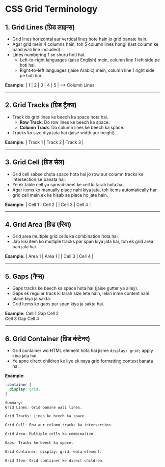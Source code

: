 # CSS Grid Terminology

## 1. Grid Lines (ग्रिड लाइन्स)
- Grid lines horizontal aur vertical lines hote hain jo grid banate hain.
- Agar grid mein 4 columns hain, toh 5 column lines hongi (last column ke baad wali line included).
- Lines numbering 1 se shuru hoti hai.
  - Left-to-right languages (jaise English) mein, column line 1 left side pe hoti hai.
  - Right-to-left languages (jaise Arabic) mein, column line 1 right side pe hoti hai.

**Example:**
| 1 | 2 | 3 | 4 | 5 | --> Column Lines

---

## 2. Grid Tracks (ग्रिड ट्रैक्स)
- Track do grid lines ke beech ka space hota hai.
  - **Row Track**: Do row lines ke beech ka space.
  - **Column Track**: Do column lines ke beech ka space.
- Tracks ko size diya jata hai (jaise width aur height).

**Example:**
| Track 1 | Track 2 | Track 3 |

---

## 3. Grid Cell (ग्रिड सेल)
- Grid cell sabse chota space hota hai jo row aur column tracks ke intersection se banata hai.
- Ye ek table cell ya spreadsheet ke cell ki tarah hota hai.
- Agar items ko manually place nahi kiya jata, toh items automatically har grid cell mein ek ke hisab se place ho jate hain.

**Example:**
| Cell 1 | Cell 2 |
| Cell 3 | Cell 4 |

---

## 4. Grid Area (ग्रिड एरिया)
- Grid area multiple grid cells ka combination hota hai.
- Jab kisi item ko multiple tracks par span kiya jata hai, toh ek grid area ban jata hai.

**Example:**
| Area 1 | Area 1 |
| Cell 3 | Cell 4 |

---

## 5. Gaps (गैप्स)
- Gaps tracks ke beech ka space hota hai (jaise gutter ya alley).
- Gaps ek regular track ki tarah size lete hain, lekin inme content nahi place kiya ja sakta.
- Grid items ko gaps par span kiya ja sakta hai.

**Example:**
Cell 1	Gap	Cell 2  
Cell 3	Gap	Cell 4

---

## 6. Grid Container (ग्रिड कंटेनर)
- Grid container wo HTML element hota hai jisme `display: grid;` apply kiya jata hai.
- Ye apne direct children ke liye ek naya grid formatting context banata hai.

**Example:**
```css
.container {
  display: grid;
}

Summary:
Grid Lines: Grid banane wali lines.

Grid Tracks: Lines ke beech ka space.

Grid Cell: Row aur column tracks ka intersection.

Grid Area: Multiple cells ka combination.

Gaps: Tracks ke beech ka space.

Grid Container: display: grid; wala element.

Grid Item: Grid container ke direct children.
